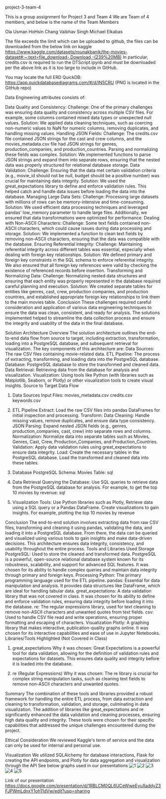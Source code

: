 project-3-team-4

This is a group assignment for Project 3 and Team 4 We are Team of 4 members, and below is the name of the Team Members

Ola Usman
HoHsin Chang
Vaibhav Singh
Michael Elkabas

The file exceeds the limit which can be uploaded to github, the files can be downloaded from the below link on kaggle https://www.kaggle.com/datasets/rounakbanik/the-movies-dataset#:~:text=file_download-,Download,-(239%20MB)
In particular, credits.csv is required to run the DTScript.ipynb and must be downloaded per the above link as it is too large to include in GitHub. 

You may locate the full ERD QuickDB: https://app.quickdatabasediagrams.com/#/d/IN5CRU (PNG is located in the GitHub repo)


Data Engineering attributes consists of:

Data Quality and Consistency:
Challenge: One of the primary challenges was ensuring data quality and consistency across multiple CSV files. For example, some columns contained mixed data types or unexpected null values.
Solution: We applied data cleaning techniques, such as coercing non-numeric values to NaN for numeric columns, removing duplicates, and handling missing values.
Handling JSON Fields:
Challenge: The credits.csv file contained JSON strings for the cast and crew columns, and the movies_metadata.csv file had JSON strings for genres, production_companies, and production_countries. Parsing and normalizing these fields was complex.
Solution: We implemented functions to parse JSON strings and expand them into separate rows, ensuring that the nested data was properly structured for relational database storage.
Data Validation:
Challenge: Ensuring that the data met certain validation criteria (e.g., movie_id should not be null, budget should be a positive number) was crucial for maintaining data integrity.
Solution: We used the great_expectations library to define and enforce validation rules. This helped catch and handle data issues before loading the data into the database.
Managing Large Data Sets:
Challenge: Processing large datasets with millions of rows can be memory-intensive and time-consuming.
Solution: We used efficient data processing techniques and leveraged pandas' low_memory parameter to handle large files. Additionally, we ensured that data transformations were optimized for performance.
Dealing with Non-ASCII Characters:
Challenge: Some text fields contained non-ASCII characters, which could cause issues during data processing and storage.
Solution: We implemented a function to clean text fields by removing non-ASCII characters, ensuring that the data was compatible with the database.
Ensuring Referential Integrity:
Challenge: Maintaining referential integrity across different tables was essential, especially when dealing with foreign key relationships.
Solution: We defined primary and foreign key constraints in the SQL schema to enforce referential integrity. We also ensured that all foreign key references were valid by checking the existence of referenced records before insertion.
Transforming and Normalizing Data:
Challenge: Normalizing nested data structures and ensuring that each entity was properly represented in the database required careful planning and execution.
Solution: We created separate tables for entities like genres, cast, crew, production companies, and production countries, and established appropriate foreign key relationships to link them to the main movies table.
Conclusion
These challenges required careful consideration and application of various data engineering techniques to ensure the data was clean, consistent, and ready for analysis. The solutions implemented helped to streamline the data collection process and ensure the integrity and usability of the data in the final database.

Solution Architecture
Overview
The solution architecture outlines the end-to-end data flow from source to target, including extraction, transformation, loading into a PostgreSQL database, and subsequent retrieval for visualization. The key components of this architecture are:
Data Sources: The raw CSV files containing movie-related data.
ETL Pipeline: The process of extracting, transforming, and loading data into the PostgreSQL database.
Database: PostgreSQL database to store the transformed and cleaned data.
Data Retrieval: Retrieving data from the database for analysis and visualization.
Visualization: Using tools like Python (with libraries such as Matplotlib, Seaborn, or Plotly) or other visualization tools to create visual insights.
Source to Target Data Flow
1. Data Sources
Input Files:
movies_metadata.csv
credits.csv
keywords.csv 

2. ETL Pipeline
Extract:
Load the raw CSV files into pandas DataFrames for initial inspection and processing.
Transform:
Data Cleaning: Handle missing values, remove duplicates, and ensure data type consistency.
JSON Parsing: Expand nested JSON fields (e.g., genres, production_companies, cast, crew) into separate rows and columns.
Normalization: Normalize data into separate tables such as Movies, Genres, Cast, Crew, Production_Companies, and Production_Countries.
Validation: Apply data validation rules using great_expectations to ensure data integrity.
Load:
Create the necessary tables in the PostgreSQL database.
Load the transformed and cleaned data into these tables.
3. Database
PostgreSQL Schema:
Movies Table:
sql

4. Data Retrieval
Querying the Database:
Use SQL queries to retrieve data from the PostgreSQL database for analysis. For example, to get the top 10 movies by revenue:
sql

5. Visualization
Tools: Use Python libraries such as Plotly, 
Retrieve data using a SQL query or a Pandas DataFrame.
Create visualizations to gain insights. For example, plotting the top 10 movies by revenue

Conclusion
The end-to-end solution involves extracting data from raw CSV files, transforming and cleaning it using pandas, validating the data, and loading it into a PostgreSQL database. From there, the data can be queried and visualized using various tools to gain insights and make data-driven decisions. This architecture ensures data integrity, consistency, and usability throughout the entire process.
Tools and Libraries Used Storage
PostgreSQL: Used to store the cleaned and transformed data. PostgreSQL is a powerful, open-source relational database system known for its robustness, scalability, and support for advanced SQL features. It was chosen for its ability to handle complex queries and maintain data integrity through primary and foreign keys.
Processing
Python: The primary programming language used for the ETL pipeline.
pandas: Essential for data manipulation and analysis. It provides data structures like DataFrame, which are ideal for handling tabular data.
great_expectations: A data validation library that was not covered in class. It was chosen for its ability to define and enforce validation rules, ensuring data integrity before loading it into the database.
re: The regular expressions library, used for text cleaning to remove non-ASCII characters and unwanted quotes from text fields.
csv: Used to handle CSV file read and write operations, ensuring proper formatting and escaping of characters.
Visualization
Plotly: A graphing library that makes interactive, publication-quality graphs online. It was chosen for its interactive capabilities and ease of use in Jupyter Notebooks.
Libraries/Tools Highlighted (Not Covered in Class)
1. great_expectations
Why it was chosen: Great Expectations is a powerful tool for data validation, allowing for the definition of validation rules and expectations for datasets. This ensures data quality and integrity before it is loaded into the database.

2. re (Regular Expressions)
Why it was chosen: The re library is crucial for complex string manipulation tasks, such as cleaning text fields to remove non-ASCII characters and unwanted quotes.

Summary
The combination of these tools and libraries provided a robust framework for handling the entire ETL process, from data extraction and cleaning to transformation, validation, and storage, culminating in data visualization. The addition of libraries like great_expectations and re significantly enhanced the data validation and cleaning processes, ensuring high data quality and integrity. These tools were chosen for their specific capabilities that addressed the unique challenges encountered during the project.

Ethical Consideration
We reviewed Kaggle's term of service and the data can only be used for internal and personal use. 


Visualization
We utilized SQLAlchemy for database interactions, Flask for creating the API endpoints, and Plotly for data aggregation and visualization through the API
See below graphs used in our presentations
![1](https://github.com/wiseorcool/project-3-team-4/assets/52576262/fc5b7aad-6a5b-4da2-91e9-7004118608d9)
![2](https://github.com/wiseorcool/project-3-team-4/assets/52576262/10b867d4-51d9-43db-a1a4-11a10216da57)
![3](https://github.com/wiseorcool/project-3-team-4/assets/52576262/1504b206-9ccf-44c0-a5b5-1cddd4a9950e)
![4](https://github.com/wiseorcool/project-3-team-4/assets/52576262/42420d27-11a6-4635-94c6-33936327d848)
![5](https://github.com/wiseorcool/project-3-team-4/assets/52576262/6133a962-e250-4d3c-93a6-b6b4bc9c30f8)

Link of our presentation
https://docs.google.com/presentation/d/1RBLCM0QL6UCeWweEyuXaddyZ3FJPWmLdnxY1oh11dVw/edit?usp=sharing



